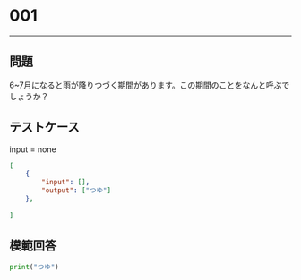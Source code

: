 # 001


---
## 問題

6~7月になると雨が降りつづく期間があります。この期間のことをなんと呼ぶでしょうか？

## テストケース
input = none
```json
[
	{
		"input": [],
		"output": ["つゆ"]
  	},
	
]
```

## 模範回答
```python
print("つゆ")
```